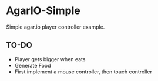 # AgarIO-Simple
Simple agar.io player controller example.

## TO-DO
* Player gets bigger when eats
* Generate Food
* First implement a mouse controller, then touch controller
